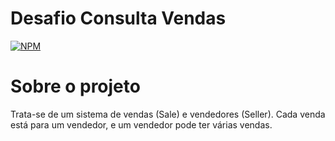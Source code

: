 # Desafio Consulta Vendas

[![NPM](https://img.shields.io/npm/l/react)](https://github.com/henriquecesarjr/desafio-consulta-vendas/blob/main/LICENSE)

# Sobre o projeto

Trata-se de um sistema de vendas (Sale) e vendedores (Seller). Cada venda está para um vendedor, e um vendedor pode ter várias vendas.

<!-- ## Modelo Conceitual
![Modelo Conceitual](https://github.com/henriquecesarjr/desafio-consulta-vendas/blob/main/assets/sale%20e%20seller.png) -->
